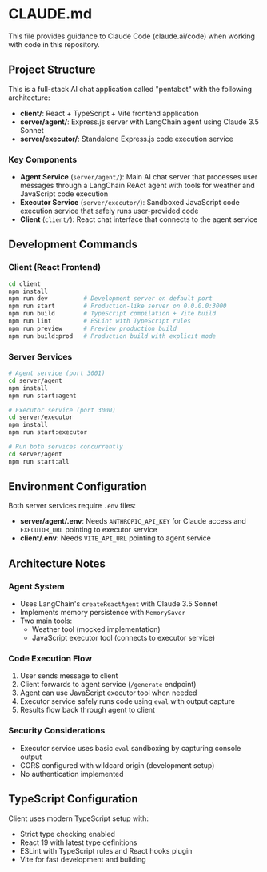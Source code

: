 # CLAUDE.md

This file provides guidance to Claude Code (claude.ai/code) when working with code in this repository.

## Project Structure

This is a full-stack AI chat application called "pentabot" with the following architecture:

- **client/**: React + TypeScript + Vite frontend application
- **server/agent/**: Express.js server with LangChain agent using Claude 3.5 Sonnet
- **server/executor/**: Standalone Express.js code execution service

### Key Components

- **Agent Service** (`server/agent/`): Main AI chat server that processes user messages through a LangChain ReAct agent with tools for weather and JavaScript code execution
- **Executor Service** (`server/executor/`): Sandboxed JavaScript code execution service that safely runs user-provided code
- **Client** (`client/`): React chat interface that connects to the agent service

## Development Commands

### Client (React Frontend)
```bash
cd client
npm install
npm run dev          # Development server on default port
npm run start        # Production-like server on 0.0.0.0:3000
npm run build        # TypeScript compilation + Vite build
npm run lint         # ESLint with TypeScript rules
npm run preview      # Preview production build
npm run build:prod   # Production build with explicit mode
```

### Server Services
```bash
# Agent service (port 3001)
cd server/agent
npm install
npm run start:agent

# Executor service (port 3000)
cd server/executor
npm install
npm run start:executor

# Run both services concurrently
cd server/agent
npm run start:all
```

## Environment Configuration

Both server services require `.env` files:

- **server/agent/.env**: Needs `ANTHROPIC_API_KEY` for Claude access and `EXECUTOR_URL` pointing to executor service
- **client/.env**: Needs `VITE_API_URL` pointing to agent service

## Architecture Notes

### Agent System
- Uses LangChain's `createReactAgent` with Claude 3.5 Sonnet
- Implements memory persistence with `MemorySaver`
- Two main tools:
  - Weather tool (mocked implementation)
  - JavaScript executor tool (connects to executor service)

### Code Execution Flow
1. User sends message to client
2. Client forwards to agent service (`/generate` endpoint)
3. Agent can use JavaScript executor tool when needed
4. Executor service safely runs code using `eval` with output capture
5. Results flow back through agent to client

### Security Considerations
- Executor service uses basic `eval` sandboxing by capturing console output
- CORS configured with wildcard origin (development setup)
- No authentication implemented

## TypeScript Configuration

Client uses modern TypeScript setup with:
- Strict type checking enabled
- React 19 with latest type definitions
- ESLint with TypeScript rules and React hooks plugin
- Vite for fast development and building